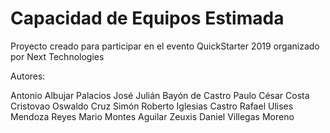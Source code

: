 # Capacidad de Equipos Estimada

Proyecto creado para participar en el evento QuickStarter 2019 organizado por Next Technologies

Autores:

Antonio Albujar Palacios
José Julián Bayón de Castro
Paulo César Costa Cristovao
Oswaldo Cruz Simón
Roberto Iglesias Castro
Rafael Ulises Mendoza Reyes
Mario Montes Aguilar
Zeuxis Daniel Villegas Moreno
